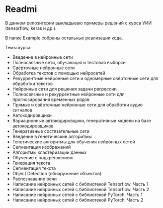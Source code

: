 # Readmi
В данном репозитории выкладываю примеры решений с курса УИИ (tensorflow, keras и др.).

В папке Example собраны остальные реализации кода.

Темы курса:
- Введение в нейронные сети
- Полносвязные сети, обучающая и тестовая выборки
- Свёрточные нейронные сети
- Обработка текстов с помощью нейросетей
- Рекуррентные нейронные сети и одномерные свёрточные сети для обработки текстов
- Нейронные сети для решения задачи регрессии
- Полносвязные и рекуррентные нейронные сети для прогнозирования временных рядов
- Прямые и свёрточные нейронные сети для обработки аудио сигналов
- Автокодировщики
- Вариационные автокодировщики, генеративные модели на базе автокодировщиков
- Генеративные состязательные сети
- Введение в генетические алгоритмы
- Генетические алгоритмы для обучения нейронных сетей
- Сегментация изображений
- Алгоритмы кластеризации данных
- Обучение с подкреплением
- Генерация текста
- Cегментация текста
- Object Detection (обнаружение объектов)
- Распознавание речи
- Написание нейронных сетей с библиотекой Tensorflow. Часть 1
- Написание нейронных сетей с библиотекой Tensorflow. Часть 2
- Написание нейронных сетей с библиотекой PyTorch. Часть 1
- Написание нейронных сетей с библиотекой PyTorch. Часть 2
